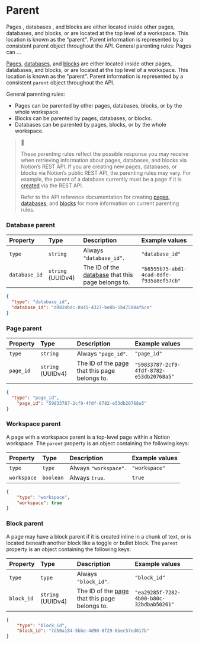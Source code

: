 # Parent

Pages , databases , and blocks are either located inside other pages, databases, and blocks, or are located at the top level of a workspace. This location is known as the "parent". Parent information is represented by a consistent parent object throughout the API. General parenting rules: Pages can ...

[Pages](ref:page), [databases](ref:database), and [blocks](ref:block) are either located inside other pages, databases, and blocks, or are located at the top level of a workspace. This location is known as the "parent". Parent information is represented by a consistent `parent` object throughout the API.

General parenting rules:

- Pages can be parented by other pages, databases, blocks, or by the whole workspace.
- Blocks can be parented by pages, databases, or blocks.
- Databases can be parented by pages, blocks, or by the whole workspace.

> 🚧 
> 
> These parenting rules reflect the possible response you may receive when retrieving information about pages, databases, and blocks via Notion’s REST API. If you are creating new pages, databases, or blocks via Notion’s public REST API, the parenting rules may vary. For example, the parent of a database currently must be a page if it is [created](https://developers.notion.com/reference/create-a-database) via the REST API.
> 
> Refer to the API reference documentation for creating [pages](https://developers.notion.com/reference/post-page), [databases](https://developers.notion.com/reference/create-a-database), and [blocks](https://developers.notion.com/reference/patch-block-children) for more information on current parenting rules.

### Database parent

| Property      | Type              | Description                                                       | Example values                           |
| :------------ | :---------------- | :---------------------------------------------------------------- | :--------------------------------------- |
| `type`        | `string`          | Always `"database_id"`.                                           | `"database_id"`                          |
| `database_id` | `string` (UUIDv4) | The ID of the [database](ref:database) that this page belongs to. | `"b8595b75-abd1-4cad-8dfe-f935a8ef57cb"` |

```json Database parent example
{
  "type": "database_id",
  "database_id": "d9824bdc-8445-4327-be8b-5b47500af6ce"
}
```



### Page parent

| Property  | Type              | Description                                               | Example values                           |
| :-------- | :---------------- | :-------------------------------------------------------- | :--------------------------------------- |
| `type`    | `string`          | Always `"page_id"`.                                       | `"page_id"`                              |
| `page_id` | `string` (UUIDv4) | The ID of the [page](ref:page) that this page belongs to. | `"59833787-2cf9-4fdf-8782-e53db20768a5"` |

```json Page parent example
{
  "type": "page_id",
	"page_id": "59833787-2cf9-4fdf-8782-e53db20768a5"
}
```



### Workspace parent

A page with a workspace parent is a top-level page within a Notion workspace. The `parent` property is an object containing the following keys:

| Property    | Type      | Description           | Example values |
| :---------- | :-------- | :-------------------- | :------------- |
| `type`      | `type`    | Always `"workspace"`. | `"workspace"`  |
| `workspace` | `boolean` | Always `true`.        | `true`         |

```json Workspace parent example
{
	"type": "workspace",
	"workspace": true
}
```



### Block parent

A page may have a block parent if it is created inline in a chunk of text, or is located beneath another block like a toggle or bullet block. The `parent` property is an object containing the following keys:

| Property   | Type              | Description                                               | Example values                           |
| :--------- | :---------------- | :-------------------------------------------------------- | :--------------------------------------- |
| `type`     | `type`            | Always `"block_id"`.                                      | `"block_id"`                             |
| `block_id` | `string` (UUIDv4) | The ID of the [page](ref:page) that this page belongs to. | `"ea29285f-7282-4b00-b80c-32bdbab50261"` |

```json Block parent example
{
	"type": "block_id",
	"block_id": "7d50a184-5bbe-4d90-8f29-6bec57ed817b"
}
```
